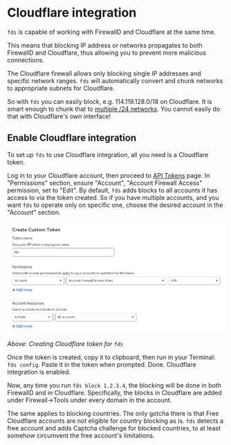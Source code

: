 # Cloudflare integration

`fds` is capable of working with FirewallD and Cloudflare at the same time.

This means that blocking IP address or networks propagates to both FirewallD and Cloudflare, thus allowing you to
prevent more malicious connections.

The Cloudflare firewall allows only blocking single IP addresses and specific network ranges.
`fds` will automatically convert and chunk networks to appropriate subnets for Cloudflare.

So with `fds` you can easily block, e.g. 114.119.128.0/18 on Cloudflare.
It is smart enough to chunk that to [multiple /24 networks](http://jodies.de/ipcalc?host=114.119.128.0&mask1=18&mask2=24).
You cannot easily do that with Cloudflare's own interface!

## Enable Cloudflare integration

To set up `fds` to use Cloudflare integration, all you need is a Cloudflare token.

Log in to your Cloudflare account, then proceed to [API Tokens](https://dash.cloudflare.com/profile/api-tokens) page.
In "Permissions" section, ensure "Account", "Account Firewall Access" permission, set to "Edit".
By default, `fds` adds blocks to all accounts it has access to via the token created.
So if you have multiple accounts, and you want `fds` to operate only on specific one, choose the desired account in the "Account" section.

![Screenshot](img/fds-cloudflare-token.png)

*Above: Creating Cloudflare token for `fds`*

Once the token is created, copy it to clipboard, then run in your Terminal: `fds config`.
Paste it in the token when prompted. Done. Cloudflare integration is enabled.

Now, any time you run `fds block 1.2.3.4`, the blocking will be done in both FirewallD and in Cloudflare.
Specifically, the blocks in Cloudflare are added under Firewall->Tools under every domain in the account.

The same applies to blocking countries. The only gotcha there is that Free Cloudflare accounts are not 
eligible for country blocking as is. `fds` detects a free account and adds Captcha challenge for blocked
countries, to at least somehow circumvent the free account's limitations.


